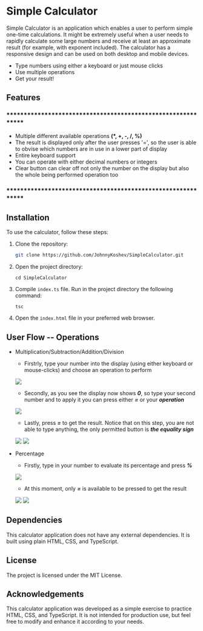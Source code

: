 # Simple Calculator

 
Simple Calculator is an application which enables a user to perform simple one-time calculations. It might be extremely useful when a user needs to rapidly calculate some large numbers and receive at least an approximate result (for example, with exponent included). The calculator has a responsive design and can be used on both desktop and mobile devices.

- Type numbers using either a keyboard or just mouse clicks
- Use multiple operations
- Get your result!

## Features

### ************************************************************
- Multiple different available operations __(*, +, -, /, %)__
- The result is displayed only after the user presses '=', so the user is able to obvise which numbers are in use in a lower part of display
- Entire keyboard support
- You can operate with either decimal numbers or integers
- Clear button can clear off not only the number on the display but also the whole being performed operation too

### ************************************************************



## Installation

To use the calculator, follow these steps:

1. Clone the repository:

   ```bash
   git clone https://github.com/JohnnyKoshev/SimpleCalculator.git
   ```

2. Open the project directory:

   ```
   cd SimpleCalculator
   ```

4. Compile `index.ts` file. Run in the project directory the following command:
   
   ```
   tsc
   ```

3. Open the `index.html` file in your preferred web browser.

## User Flow -- Operations
- Multiplication/Subtraction/Addition/Division
    - Firstrly, type your number into the display (using either keyboard or mouse-clicks) and choose an operation to perform
    
    ![](https://i.ibb.co/Chx9sfR/multiplication-1.png)
    
    - Secondly, as you see the display now shows *__0__*, so type your second number and to apply it you can press either *__=__* or your *__operation__*
    
    ![](https://i.ibb.co/0XybZBN/Screenshot-2.png)
    
    - Lastly, press *__=__* to get the result. Notice that on this step, you are not able to type anything, the only permitted button is *__the equality sign__*
    
    ![](https://i.ibb.co/WB3yRT3/Screenshot-5.png)
    ![](https://i.ibb.co/DMXndL0/Screenshot-4.png)
- Percentage
  - Firstly, type in your number to evaluate its percentage and press *__%__*
  
   ![](https://i.ibb.co/xY52txJ/percentage.png)
   
  - At this moment, only *__=__* is available to be pressed to get the result
  
   ![](https://i.ibb.co/8DkDCCM/percentage-2.png)
   ![](https://i.ibb.co/bgjdjRK/percentage-3.png)

## Dependencies

This calculator application does not have any external dependencies. It is built using plain HTML, CSS, and TypeScript.
  
## License

The project is licensed under the MIT License.  


## Acknowledgements

This calculator application was developed as a simple exercise to practice HTML, CSS, and TypeScript. It is not intended for production use, but feel free to modify and enhance it according to your needs.  
